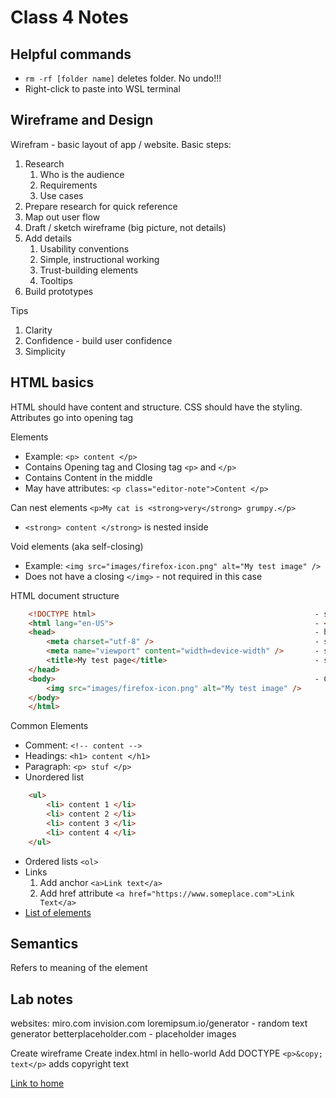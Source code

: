 # Class 4 Notes

## Helpful commands

- `rm -rf [folder name]` deletes folder.  No undo!!!
- Right-click to paste into WSL terminal

## Wireframe and Design

Wirefram - basic layout of app / website.
Basic steps:

1. Research
    1. Who is the audience
    2. Requirements
    3. Use cases
2. Prepare research for quick reference
3. Map out user flow
4. Draft / sketch wireframe (big picture, not details)
5. Add details
    1. Usability conventions
    2. Simple, instructional working
    3. Trust-building elements
    4. Tooltips
6. Build prototypes

Tips

1. Clarity
2. Confidence - build user confidence
3. Simplicity

## HTML basics

HTML should have content and structure.
CSS should have the styling.
Attributes go into opening tag

Elements

- Example: `<p> content </p>`
- Contains Opening tag and Closing tag `<p>` and `</p>`
- Contains Content in the middle
- May have attributes: `<p class="editor-note">Content </p>`

Can nest elements `<p>My cat is <strong>very</strong> grumpy.</p>`

- `<strong> content </strong>` is nested inside

Void elements (aka self-closing)

- Example: `<img src="images/firefox-icon.png" alt="My test image" />`
- Does not have a closing `</img>` - not required in this case

HTML document structure

```html
    <!DOCTYPE html>                                                 - start with this to identify it has HTML document
    <html lang="en-US">                                             - <html> wraps the entire content.  AKA root element
    <head>                                                          - header info that isn't shown
        <meta charset="utf-8" />                                    - sets character set
        <meta name="viewport" content="width=device-width" />       - sets render width
        <title>My test page</title>                                 - sets title of page (what appears in browser)
    </head>
    <body>                                                          - Content
        <img src="images/firefox-icon.png" alt="My test image" />
    </body>
    </html>
```

Common Elements

- Comment: `<!-- content -->`
- Headings: `<h1> content </h1>`
- Paragraph: `<p> stuf </p>`
- Unordered list

```html
    <ul>
        <li> content 1 </li>
        <li> content 2 </li>
        <li> content 3 </li>
        <li> content 4 </li>
    </ul>
```

- Ordered lists `<ol>`
- Links
    1. Add anchor         `<a>Link text</a>`
    2. Add href attribute `<a href="https://www.someplace.com">Link Text</a>`
- [List of elements](https://developer.mozilla.org/en-US/docs/Web/HTML/Element)

## Semantics

Refers to meaning of the element

## Lab notes

websites:
miro.com
invision.com
loremipsum.io/generator - random text generator
betterplaceholder.com - placeholder images

Create wireframe
Create index.html in hello-world
Add DOCTYPE
`<p>&copy; text</p>` adds copyright text

[Link to home](https://mikeshen7.github.io/reading-notes)
